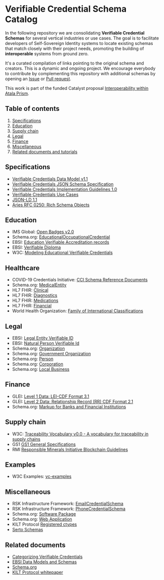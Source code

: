 # Verifiable Credential Schema Catalog

In the following repository we are consolidating **Verifiable Credential Schemas** for several vertical industries or use cases. The goal is to facilitate developers of Self-Sovereign Identity systems to locate existing schemas that match closely with their project needs, promoting the building of **interoperable** systems from ground zero.

It's a curated compilation of links pointing to the original schema and creators. This is a dynamic and ongoing project. We encourage everybody to contribute by complementing this repository with additional schemas by opening an [Issue](https://github.com/roots-id/vc-schema-catalog/issues) or [Pull request](https://github.com/roots-id/vc-schema-catalog/pulls).

This work is part of the funded Catalyst proposal [Interoperability within Atala Prism](https://cardano.ideascale.com/c/idea/382285).

## Table of contents
1. [Specifications](#Specifications)
2. [Education](#Education)
3. [Supply chain](#Supply-chain)
4. [Legal](#Legal)
5. [Finance](#Finance)
6. [Miscellaneous](#Miscellaneous)
7. [Related documents and tutorials](#Related-documents)

## Specifications
- [Verifiable Credentials Data Model v1.1](https://www.w3.org/TR/vc-data-model/)
- [Verifiable Credentials JSON Schema Specification](https://w3c-ccg.github.io/vc-json-schemas/v1/index.html#biblio-json-ld)
- [Verifiable Credentials Implementation Guidelines 1.0](https://w3c.github.io/vc-imp-guide/)
- [Verifiable Credentials Use Cases](https://www.w3.org/TR/vc-use-cases/#dfn-credential-repository)
- [JSON-LD 1.1](https://w3c.github.io/json-ld-syntax/)
- [Aries RFC 0250: Rich Schema Objects](https://github.com/hyperledger/aries-rfcs/tree/main/concepts/0250-rich-schemas)


## Education
- IMS Global: [Open Badges v2.0 ](https://www.imsglobal.org/sites/default/files/Badges/OBv2p0Final/index.html)
- Schema.org: [EducationalOccupationalCredential](https://schema.org/EducationalOccupationalCredential)
- EBSI: [Education Verifiable Accreditation records](https://ec.europa.eu/digital-building-blocks/code/projects/EBSI/repos/json-schema/browse/schemas/ebsi-muti-uni-pilot/education-verifiable-accreditation-records)
- EBSI: [Verifiable Diploma](https://ec.europa.eu/digital-building-blocks/code/projects/EBSI/repos/json-schema/browse/schemas/ebsi-muti-uni-pilot/verifiable-diploma)
- W3C: [Modeling Educational Verifiable Credentials](https://w3c-ccg.github.io/vc-ed-models/)


## Healthcare
- COVID-19 Credentials Initiative: [CCI Schema Reference Documents](https://drive.google.com/drive/u/1/folders/1h4vF79KzUY6KipBt3A6kMEboiqcSYtv7)
- Schema.org: [MedicalEntity](https://schema.org/MedicalEntity)
- HL7 FHIR: [Clinical](http://hl7.org/fhir/clinicalsummary-module.html)
- HL7 FHIR: [Diagnostics](http://hl7.org/fhir/diagnostics-module.html)
- HL7 FHIR: [Medications](http://hl7.org/fhir/medications-module.html)
- HL7 FHIR: [Financial](http://hl7.org/fhir/financial-module.html)
- World Health Organization: [Family of International Classifications](https://www.who.int/standards/classifications)

## Legal
- EBSI: [Legal Entity Verifiable ID](https://ec.europa.eu/digital-building-blocks/code/projects/EBSI/repos/json-schema/browse/schemas/ebsi-vid/legal-entity)
- EBSI: [Natural Person Verifiable Id](https://ec.europa.eu/digital-building-blocks/code/projects/EBSI/repos/json-schema/browse/schemas/ebsi-vid/natural-person)
- Schema.org: [Organization](https://schema.org/Organization)
- Schema.org: [Government Organization](https://schema.org/GovernmentOrganization)
- Schema.org: [Person](https://schema.org/Person)
- Schema.org: [Corporation](https://schema.org/Corporation)
- Schema.org: [Local Business](https://schema.org/LocalBusiness)


## Finance
- GLEI: [Level 1 Data: LEI-CDF Format 3.1](https://www.gleif.org/en/about-lei/common-data-file-format/current-versions/level-1-data-lei-cdf-3-1-format)
- GLEI: [Level 2 Data: Relationship Record (RR) CDF Format 2.1](https://www.gleif.org/en/about-lei/common-data-file-format/current-versions/level-2-data-relationship-record-rr-cdf-2-1-format)
- Schema.org: [Markup for Banks and Financial Institutions](https://schema.org/docs/financial.html)


## Supply chain
- W3C: [Traceability Vocabulary v0.0 - A vocabulary for traceability in supply chains](https://w3c-ccg.github.io/traceability-vocab/#BillOfLadingCertificate)
- GS1 [GS1 General Specifications](https://www.gs1.org/docs/barcodes/GS1_General_Specifications.pdf)
- RMI [Responsible Minerals Initiative Blockchain Guidelines](https://www.responsiblemineralsinitiative.org/media/docs/RMI%20Blockchain%20Guidelines%20-%20Second%20Edition%20-%20March%202020%20FINAL.pdf)


## Examples 
- W3C Examples: [vc-examples](https://github.com/w3c-ccg/vc-examples)


## Miscellaneous
- RSK Infrastructure Framework: [EmailCredentialSchema](https://rsksmart.github.io/vc-json-schemas/EmailCredentialSchema/v1.0/schema.json)
- RSK Infrastructure Framework: [PhoneCredentialSchema](https://rsksmart.github.io/vc-json-schemas/PhoneCredentialSchema/v1.0/schema.json)
- Schema.org: [Software Package](https://schema.org/SoftwarePackage)
- Schema.org: [Web Application](https://schema.org/WebApplication)
- KILT Protocol [Registered ctypes](https://github.com/KILTprotocol/ctype-index)
- [Serto Schemas](https://schemas.serto.id)


## Related documents
- [Categorizing Verifiable Credentials](https://www.evernym.com/blog/categorizing-verifiable-credentials/)
- [EBSI Data Models and Schemas](https://ec.europa.eu/digital-building-blocks/wikis/display/EBSIDOC/Data+Models+and+Schemas)
- [Schema.org](https://schema.org)
- [KILT Protocol whitepaper](https://www.kilt.io/wp-content/uploads/2020/01/KILT-White-Paper-v2020-Jan-15.pdf)


